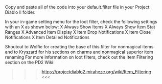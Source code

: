 Copy and paste all of the code into your default.filter file in your Project Diablo II folder.

In your in-game setting menu for the loot filter, check the following settings with an X as shown below:
X Always Show Items
X Always Show Item Stat Ranges
X Advanced Item Display
X Item Drop Notifications
X Item Close Notifications
X Item Detailed Notifications

Shoutout to Wolfie for creating the base of this filter for nonmagical items and to Kryszard for his sections on charms and nonmagical superior item renaming
For more information on loot filters, check out the Item Filtering section on the PD2 Wiki 
>>> https://projectdiablo2.miraheze.org/wiki/Item_Filtering <<<
